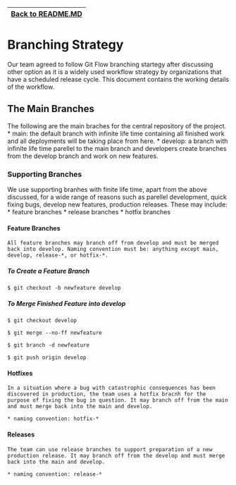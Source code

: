 | [Back to README.MD](../README.md)
| ---------------------------------------------------- |

# Branching Strategy
Our team agreed to follow Git Flow branching startegy after discussing other option as it is a widely used workflow strategy by organizations that have a scheduled release cycle. This document contains the working details of the workflow.

## The Main Branches
The following are the main braches for the central repository of the project.
    * main: the default branch with infinite life time containing all finished work and all deployments will be taking place from here.
    * develop: a branch with infinite life time parellel to the main branch and developers create branches from the develop branch and work on new features. 
### Supporting Branches
We use supporting branhes with finite life time, apart from the above discussed, for a wide range of reasons such as parellel development, quick fixing bugs, develop new features, production releases. These may include:
    * feature branches
    * release branches
    * hotfix branches

#### Feature Branches
    All feature branches may branch off from develop and must be merged back into develop. Naming convention must be: anything except main, develop, release-*, or hotfix-*.

##### To Create a Feature Branch
    $ git checkout -b newfeature develop

##### To Merge Finished Feature into develop
    $ git checkout develop
    
    $ git merge --no-ff newfeature
    
    $ git branch -d newfeature
    
    $ git push origin develop

#### Hotfixes 
    In a situation where a bug with catastrophic consequences has been discovered in production, the team uses a hotfix bracnh for the purpose of fixing the bug in question. It may branch off from the main and must merge back into the main and develop.

    * naming convention: hotfix-*

#### Releases
    The team can use release branches to support preparation of a new production release. It may branch off from the develop and must merge back into the main and develop. 

    * naming convention: release-*




